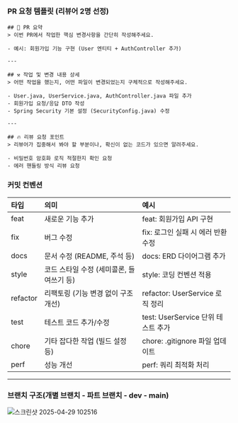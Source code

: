 ### PR 요청 템플릿 (리뷰어 2명 선정)

```
## 📌 PR 요약
> 이번 PR에서 작업한 핵심 변경사항을 간단히 작성해주세요.

- 예시: 회원가입 기능 구현 (User 엔티티 + AuthController 추가)

---

## ⚒️ 작업 및 변경 내용 상세
> 어떤 작업을 했는지, 어떤 파일이 변경되었는지 구체적으로 작성해주세요.

- User.java, UserService.java, AuthController.java 파일 추가
- 회원가입 요청/응답 DTO 작성
- Spring Security 기본 설정 (SecurityConfig.java) 수정

---

## 🔥 리뷰 요청 포인트
> 리뷰어가 집중해서 봐야 할 부분이나, 확신이 없는 코드가 있으면 알려주세요.

- 비밀번호 암호화 로직 적절한지 확인 요청
- 에러 핸들링 방식 리뷰 요청

```

### 커밋 컨벤션

| 타입 | 의미 | 예시 |
|:----|:----|:----|
| feat | 새로운 기능 추가 | feat: 회원가입 API 구현 |
| fix | 버그 수정 | fix: 로그인 실패 시 에러 반환 수정 |
| docs | 문서 수정 (README, 주석 등) | docs: ERD 다이어그램 추가 |
| style | 코드 스타일 수정 (세미콜론, 들여쓰기 등) | style: 코딩 컨벤션 적용 |
| refactor | 리팩토링 (기능 변경 없이 구조 개선) | refactor: UserService 로직 정리 |
| test | 테스트 코드 추가/수정 | test: UserService 단위 테스트 추가 |
| chore | 기타 잡다한 작업 (빌드 설정 등) | chore: .gitignore 파일 업데이트 |
| perf | 성능 개선 | perf: 쿼리 최적화 처리 |


---

### 브랜치 구조(개별 브랜치 - 파트 브랜치 - dev - main)

![스크린샷 2025-04-29 102516](https://github.com/user-attachments/assets/a97102e9-30f8-415e-9d0e-36ef242fa0cc)


